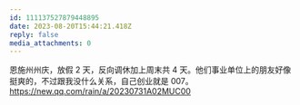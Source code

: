 ```yaml
---
id: 111137527879448895
date: 2023-08-20T15:44:21.418Z
reply: false
media_attachments: 0
---
```


恩施州州庆，放假 2 天，反向调休加上周末共 4 天。他们事业单位上的朋友好像挺爽的，不过跟我没什么关系，自己创业就是 007。https://new.qq.com/rain/a/20230731A02MUC00 

